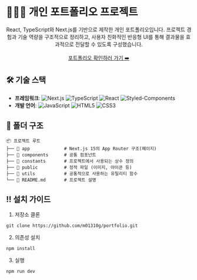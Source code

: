 # 👩🏻‍💻 개인 포트폴리오 프로젝트
<div align=center>
  React, TypeScript와 Next.js를 기반으로 제작한 개인 포트폴리오입니다. 프로젝트 경험과 기술 역량을 구조적으로 정리하고, 사용자 친화적인 반응형 UI를 통해 결과물을 효과적으로 전달할 수 있도록 구성했습니다.<br /><br />
  <a href="https://minkyoung-portfolio.netlify.app">포트폴리오 확인하러 가기 ➡️</a>
</div>

## 🛠️ 기술 스택
- **프레임워크**: ![Next.js](https://img.shields.io/badge/Next.js-000000?style=flat-square&logo=Next.js&logoColor=white)
![TypeScript](https://img.shields.io/badge/TypeScript-3178C6?style=flat-square&logo=TypeScript&logoColor=white)
![React](https://img.shields.io/badge/React-61DAFB?style=flat-square&logo=React&logoColor=black)
![Styled-Components](https://img.shields.io/badge/Styled--Components-DB7093?style=flat-square&logo=styled-components&logoColor=white)
- **개발 언어**: ![JavaScript](https://img.shields.io/badge/JavaScript-F7DF1E?style=flat-square&logo=JavaScript&logoColor=black)
![HTML5](https://img.shields.io/badge/HTML5-E34F26?style=flat-square&logo=HTML5&logoColor=white)
![CSS3](https://img.shields.io/badge/CSS3-1572B6?style=flat-square&logo=CSS3&logoColor=white)

## 📂 폴더 구조
```plaintext
📦 프로젝트 루트
├── 📂 app             # Next.js 15의 App Router 구조(페이지)
├── 📂 components      # 공통 컴포넌트
├── 📂 constants       # 프로젝트에서 사용되는 상수 정의
├── 📂 public          # 정적 파일 (이미지, 아이콘 등)
├── 📂 utils           # 공통적으로 사용하는 유틸리티 함수
└── 📜 README.md       # 프로젝트 설명
```

## ‼️ 설치 가이드
1. 저장소 클론
```plaintext
git clone https://github.com/m01310g/portfolio.git
```
2. 의존성 설치
```plaintext
npm install
```
3. 실행
```plaintext
npm run dev
```
